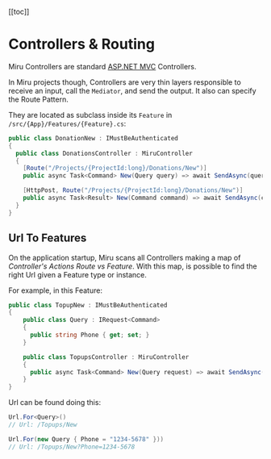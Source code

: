 <!-- 
Introduction
TODO: Features
TODO: Routing
  TODO: Feature Routing
    url to feature: scan, urllookup
TODO: ErrorConfig
TODO: ObjectResultConfig
-->

[[toc]]

# Controllers & Routing

Miru Controllers are standard [ASP.NET MVC](https://docs.microsoft.com/en-us/aspnet/core/mvc/views/overview) Controllers. 

In Miru projects though, Controllers are very thin layers responsible to receive an input, call the `Mediator`, and send the output. It also can specify the Route Pattern. 

They are located as subclass inside its `Feature` in `/src/{App}/Features/{Feature}.cs`:

```csharp
public class DonationNew : IMustBeAuthenticated
{
  public class DonationsController : MiruController
  {
    [Route("/Projects/{ProjectId:long}/Donations/New")]
    public async Task<Command> New(Query query) => await SendAsync(query);

    [HttpPost, Route("/Projects/{ProjectId:long}/Donations/New")]
    public async Task<Result> New(Command command) => await SendAsync(command);
  }
}
```

## Url To Features

On the application startup, Miru scans all Controllers making a map of *Controller's Actions Route vs Feature*. With this map, is possible to find the right Url given a Feature type or instance.

For example, in this Feature:

```csharp
public class TopupNew : IMustBeAuthenticated
{
    public class Query : IRequest<Command>
    {
      public string Phone { get; set; }
    }

    public class TopupsController : MiruController
    {
      public async Task<Command> New(Query request) => await SendAsync(request);
    }
}
```

Url can be found doing this:

```csharp
Url.For<Query>() 
// Url: /Topups/New

Url.For(new Query { Phone = "1234-5678" })) 
// Url: /Topups/New?Phone=1234-5678
```